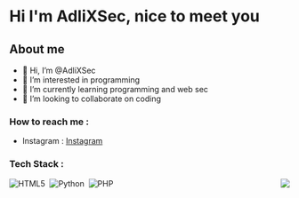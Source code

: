 # Hi I'm AdliXSec, nice to meet you

## About me

- 👋 Hi, I’m @AdliXSec
- 👀 I’m interested in programming
- 🌱 I’m currently learning programming and web sec
- 💞️ I’m looking to collaborate on coding

### How to reach me :
- Instagram : [Instagram](https://instagram.com/naufalsyaa._)

### Tech Stack :
<img src="https://raw.githubusercontent.com/vitasha10/vitasha10/master/assets/Night-Coding.gif" align="right">

![HTML5](https://img.shields.io/badge/HTML5-%231141f?style=flat&logo=html5&logoColor=%23E34F26)&nbsp;
![Python](https://img.shields.io/badge/Python-%231141f?style=flat&logo=python&logoColor=%23007ACC)&nbsp;
![PHP](https://img.shields.io/badge/PHP-%231141f?style=flat&logo=php&logoColor=%23777BB4)&nbsp;
<!---
AdliXSec/AdliXSec is a ✨ special ✨ repository because its `README.md` (this file) appears on your GitHub profile.
You can click the Preview link to take a look at your changes.
--->

